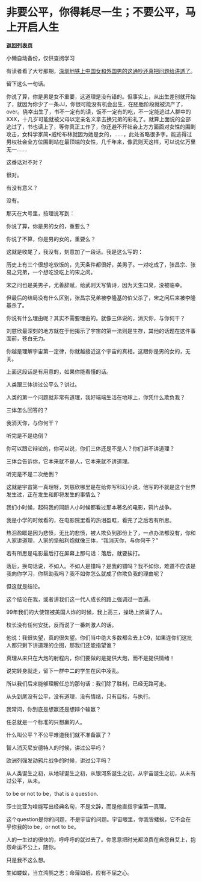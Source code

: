 # 非要公平，你得耗尽一生；不要公平，马上开启人生

[**返回列表页**](/gzh/记忆承载3)

小懒自动备份，仅供查阅学习

有读者看了大号那期，[深圳地铁上中国女和外国男的这通吵还真把问题给讲透了](http://mp.weixin.qq.com/s?__biz=MzU0MjYwNDU2Mw==&mid=2247503550&idx=1&sn=f1032674d08eb580f138b23cf2071721&chksm=fb1aa2c2cc6d2bd4493eb3e66498939cdfc02e114eab42cb2316e986738d618df12696633807&scene=21#wechat_redirect)。

  

留下这么一句话。

  

你说了算，你是男是女不重要，这道理是没有错的。但事实上，从出生差别就开始了，就因为你少了一条JJ，你很可能没有机会出生，在胚胎阶段就被流产了，over。侥幸出生了，书不一定有的读，饭不一定有的吃，不一定能逃过人群中的XXX，十几岁可能就被父母以定亲名义拿去换兄弟的彩礼了。就算上面说的全部逃过了，书也读上了，等你真正工作了，你还避不开社会上方方面面对女性的围剿攻击，女科学家简•威纶布林就因为她是女的，......，此处省略很多字。能逃得过男权社会全方位围剿站在最顶端的女性，几千年来，像武则天这样，可以说亿万里无一.......

  

这番话对不对？  

  

很对。

  

有没有意义？

  

没有。

  

那天在大号里，按理说写到：  

  

你说了算，你是男的女的，重要么？  

你说了不算，你是男的女的，重要么？

  

这就是收尾了，我没有，刻意加了一段话。我是这么写的：

  

历史上有三个很想吃软饭的，先天条件都很好，美男子。一对吃成了，张昌宗、张易之兄弟，一个想吃没吃上的宋之问。

  

宋之问也是美男子，尤善辞赋，给武则天写情诗，因为天生口臭，没被临幸。

  

但最后的结局没有什么区别，张昌宗兄弟被李隆基的伯父杀了，宋之问后来被李隆基杀了。  

  

你说有什么理由呢？其实不需要理由的。就像三体说的，消灭你，与你何干？

  

刘慈欣最深刻的地方就在于他揭示了宇宙的第一法则是生存，其他的话题在这件事面前，苍白无力。

  

你越是理解宇宙第一定律，你就越接近这个宇宙的真相。这跟你是男的女的，无关。

  

上面这段话是有用意的，如果你能看懂的话。

  

人类跟三体讲过公平么？讲过。

  

人类的第一个问题就非常有道理，我好端端生活在地球上，你凭什么欺负我？

  

三体怎么回答的？

  

我消灭你，与你何干？

  

听完是不是绝倒？  

  

你可以跟它辩论的，你可以说，你们三体还是不是人？你们讲不讲道理？  

  

三体会告诉你，它本来就不是人，它本来就不讲道理。

  

听完是不是二次绝倒？  

  

这就是宇宙第一真理呀，刘慈欣哪里是在给你写科幻小说，他写的不就是这个世界发生过，正在发生和即将发生的事情么？

  

我们小时候，起码我的同龄人小时候都看过那本著名的电影，鸦片战争。

  

我是小学的时候看的，在电影院里看的热泪盈眶，看完了之后若有所思。

  

热泪盈眶是因为悲愤，无比的悲愤，被人欺负到那份上了，一点办法都没有，你和人家讲道理，人家的坚船利炮就像三体，“我消灭你，与你何干？”

  

若有所思是电影最后打在屏幕上那句话：落后，就要挨打。  

  

落后，换句话说，不如人。不如人是错吗？是我的错吗？我不如你，难道不应该是我向你学习，你帮助我吗？我不如你怎么就成了你欺负我的理由呢？

  

但这就是结论。  

  

这个结论在我，或者讲我们这一代人成长的路上强调过一百遍。  

  

99年我们的大使馆被美国人炸的时候，我上高三，操场上挤满了人。  

  

校长没有任何安抚，反而说了一番刺激人的话。  

  

他说：我很失望，真的很失望。你们当中绝大多数都会去上C9，如果连你们这批人都只剩下讲道理的企图，那我们还能指望谁？

  

真理从来只在大炮的射程内，你们要做的是提供大炮，而不是提供情绪！

  

说完转身就走，留下一群中二的学生在风中凌乱。  

  

所以我们后来能够理解任总的那句话：我们除了胜利，已经无路可走。

  

从头到尾没有公平，没有道理，没有情绪，只有目标，与执行。  

  

我常问，你到底是想赢还是想辩个输赢？  

  

任总就是一个标准的只想赢的人。

  

什么叫公平？不公平难道我们就不准备赢了？  

  

智人消灭尼安德特人的时候，讲过公平吗？  

  

欧洲列强发动鸦片战争的时候，讲过公平吗？  

  

从人类诞生之初，从地球诞生之初，从银河系诞生之初，从宇宙诞生之初，从未有过公平，从未。  

  

to be or not to be，that is a question.

  

莎士比亚为啥能写出经典名句，不是文辞，而是他直指宇宙第一真理。

  

这个question是你的问题，不是宇宙的问题。宇宙眼里，你我皆蝼蚁，它不会在乎你我的to be，or not to be。

  

人的一生过的很快的，呼呼呼的就过去了。你愿意把时光都浪费在自怨自艾上，抱怨命运不公上，随你。  

  

只是我不这么想。  

  

生如蝼蚁，当立鸿鹄之志；命薄如纸，应有不屈之心。

  

